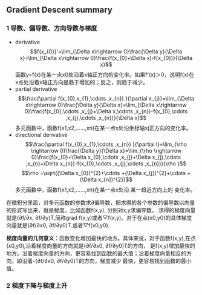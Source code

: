 ## Gradient Descent summary
### 1 导数、偏导数、方向导数与梯度
+ derivative
$$f{x_{0}}'=\lim_{\Delta x\rightarrow 0}\frac{\Delta y}{\Delta x}=\lim_{\Delta x\rightarrow 0}\frac{f(x_{0}+\Delta x)-f(x_{0})}{\Delta x}$$
函数y=f(x)在某一点x0处沿着x轴正方向的变化率。如果f'(x)＞0，说明f(x)在x点处沿着x轴正方向是趋于增加的；反之，则趋于减少。
+ partial derivative
$$\frac{\partial f(x_{0},x_{1},\cdots ,x_{n}) }{\partial x_{j}}=\lim_{\Delta x\rightarrow 0}\frac{\Delta y}{\Delta x}=\lim_{\Delta x\rightarrow 0}\frac{f(x_{0},\cdots ,x_{j}+\Delta x,\cdots ,x_{n})-f(x_{0},\cdots ,x_{j},\cdots ,x_{n})}{\Delta x}$$
多元函数中，函数f(x1,x2,……,xn)在某一点x处沿坐标轴xj正方向的变化率。
+ directional derivative
$$\frac{\partial f(x_{0},x_{1},\cdots ,x_{n}) }{\partial l}=\lim_{\rho \rightarrow 0}\frac{\Delta y}{\Delta x}=\lim_{\rho \rightarrow 0}\frac{f(x_{0}+\Delta x_{0},\cdots ,x_{j}+\Delta x_{j},\cdots ,x_{n}+\Delta x_{n})-f(x_{0},\cdots ,x_{j},\cdots ,x_{n})}{\rho }$$
$$\rho =\sqrt{(\Delta x_{0})^{2}+\cdots +(\Delta x_{j})^{2}+\cdots +(\Delta x_{n})^{2}}$$
多元函数中，函数f(x1,x2,……,xn)在某一点x处沿 某一趋近方向上的 变化率。


在微积分里面，对多元函数的参数求∂偏导数，把求得的各个参数的偏导数以向量的形式写出来，就是梯度。比如函数f(x,y), 分别对x,y求偏导数，
求得的梯度向量就是(∂f/∂x, ∂f/∂y)T,简称grad f(x,y)或者▽f(x,y)。对于在点(x0,y0)的具体梯度向量就是(∂f/∂x0, ∂f/∂y0)T.或者▽f(x0,y0).

**梯度向量的几何意义**：函数变化增加最快的地方。具体来说，对于函数f(x,y),在点(x0,y0),沿着梯度向量的方向就是(∂f/∂x0, ∂f/∂y0)T的方向，
是f(x,y)增加最快的地方。沿着梯度向量的方向，更容易找到函数的最大值；沿着梯度向量相反的方向，即沿着-(∂f/∂x0, ∂f/∂y0)T的方向，梯度减少
最快，更容易找到函数的最小值。
### 2 梯度下降与梯度上升
### 
